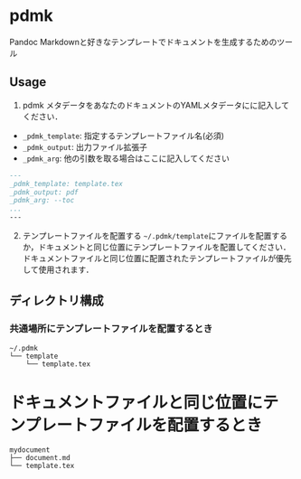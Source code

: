 # pdmk
Pandoc Markdownと好きなテンプレートでドキュメントを生成するためのツール

## Usage

1. pdmk メタデータをあなたのドキュメントのYAMLメタデータにに記入してください．

- `_pdmk_template`: 指定するテンプレートファイル名(必須)
- `_pdmk_output`: 出力ファイル拡張子
- `_pdmk_arg`: 他の引数を取る場合はここに記入してください

```markdown
---
_pdmk_template: template.tex
_pdmk_output: pdf
_pdmk_arg: --toc
...
---
```

2. テンプレートファイルを配置する
`~/.pdmk/template`にファイルを配置するか，ドキュメントと同じ位置にテンプレートファイルを配置してください．ドキュメントファイルと同じ位置に配置されたテンプレートファイルが優先して使用されます．

## ディレクトリ構成
### 共通場所にテンプレートファイルを配置するとき
```
~/.pdmk
└── template
    └── template.tex
```

# ドキュメントファイルと同じ位置にテンプレートファイルを配置するとき
```
mydocument
├── document.md
└── template.tex
```

